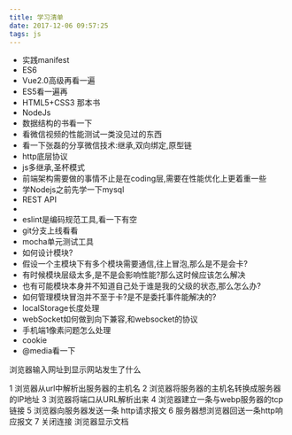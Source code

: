```yaml
---
title: 学习清单
date: 2017-12-06 09:57:25
tags: js
---
```



* 实践manifest
* ES6
* Vue2.0高级再看一遍
* ES5看一遍再
* HTML5+CSS3 那本书
* NodeJs
* 数据结构的书看一下
* 看微信视频的性能测试一类没见过的东西
* 看一下张磊的分享微信技术:继承,双向绑定,原型链
* http底层协议
* js多继承,圣杯模式
* 前端架构需要做的事情不止是在coding层,需要在性能优化上更着重一些
* 学Nodejs之前先学一下mysql
* REST API
* <!-- more -->
* eslint是编码规范工具,看一下有空
* git分支上线看看
* mocha单元测试工具
* 如何设计模块?
* 假设一个主模块下有多个模块需要通信,往上冒泡,那么是不是会卡?
* 有时候模块层级太多,是不是会影响性能?那么这时候应该怎么解决
* 也有可能模块本身并不知道自己处于谁是我的父级的状态,那么怎么办?
* 如何管理模块冒泡并不至于卡?是不是委托事件能解决的?
* localStorage长度处理
* webSocket如何做到向下兼容,和websocket的协议
* 手机端1像素问题怎么处理
* cookie
* @media看一下





浏览器输入网址到显示网站发生了什么

1 浏览器从url中解析出服务器的主机名
2 浏览器将服务器的主机名转换成服务器的IP地址
3 浏览器将端口从URL解析出来
4 浏览器建立一条与webp服务器的tcp链接
5 浏览器向服务器发送一条 http请求报文
6 服务器想浏览器回送一条http响应报文
7 关闭连接 浏览器显示文档



